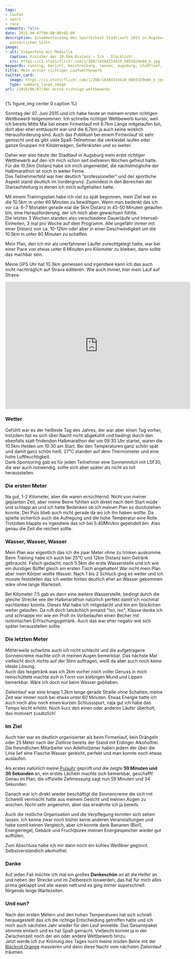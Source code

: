 ```yaml
---
tags:
- laufen
- sport
- race
comments: false
date: 2015-06-07T00:00:00+02:00
description: Zusammenfassung des SportScheck Stadtlaufs 2015 in Augsburg aus meiner
  persönlichen Sicht.
image:
- alt: Siegerfoto mit Medaille
  caption: Finisher der 10.5km Distanz - Ich - Glücklich!
  src: https://c1.staticflickr.com/1/260/18384154410_6055d29e04_b.jpg
keywords: running, bericht, beschreibung, rennen, augsburg, stadtlauf, garmin, forerunner
title: Mein erster richtiger Laufwettbewerb
twitter_card:
  image: https://c1.staticflickr.com/1/260/18384154410_6055d29e04_b.jpg
  type: summary_large_image
url: /2015/06/07/der-erste-richtige-wettbewerb/
---
```


{% figure_img center 0 caption %}

Sonntag der 07. Juni 2015 und ich habe heute an meinem ersten _richtigen Wettbewerb_ teilgenommen. Ich schreibe richtiger Wettbewerb kursiv, weil ich bereits Mitte Mai bei einem Firmenlauf mit 6.7km Länge mitgelaufen bin, dort aber eher enttäuscht war und die 6.7km ja auch keine wirklich Herausforderung sind. Auch das Publikum bei einem Firmenlauf ist sehr gemischt und es gibt viele Spaß-Teilnehmer die verkleidet laufen oder ganze Gruppen mit Kinderwägen, Seifenkisten und so weiter.

Daher war also heute der Stadtlauf in Augsburg mein erste _richtiger_ Wettbewerb auf den ich mich schon seit mehreren Wochen gefreut hatte. Für die 10.5km Distanz habe ich mich angemeldet, die nächstmögliche der Halbmarathon ist noch in weiter Ferne.  
Das Teilnehmerfeld war hier deutlich "professioneller" und der sportliche Aspekt stand deutlich im Vordergrund. Zumindest in den Bereichen der Startaufstellung in denen ich mich aufgehalten hatte.

Mit einem Trainingsplan habe ich viel zu spät begonnen, mein Ziel war es die 10.5km in unter 60 Minuten zu bewältigen. Wenn man bedenkt das ich vor ca. 6-7 Monaten gerade mal die 5km Distanz in 45-50 Minuten gelaufen bin, eine Herausforderung, der ich mich aber gewachsen fühlte.  
Die letzten 3 Wochen standen also verschiedene Dauerläufe und Intervall-Einheiten, 3 mal pro Woche auf dem Programm. Alle ungefähr immer mit einer Distanz von ca. 10-12km oder aber in einer Geschwindigkeit um die 10.5km in unter 60 Minuten zu schaffen.

Mein Plan, den ich mir als unerfahrener Läufer zurechtgelegt hatte, war bei einer Pace von etwas unter 6 Minuten pro Kilometer zu bleiben, dann sollte das machbar sein.

Meine GPS Uhr hat 10.3km gemessen und irgendwie kann ich das auch nicht nachträglich auf Strava editieren. Wie auch immer, hier mein Lauf auf Strava:
<iframe height='405' width='590' frameborder='0' allowtransparency='true' scrolling='no' src='https://www.strava.com/activities/320087928/embed/25e3ddb3ad07196b7160e9599e980d65250a4ef2'></iframe>

### Wetter

Gefühlt war es der heißeste Tag des Jahres, der war aber einen Tag vorher, trotzdem hat es sich über Nacht nicht abgekühlt und bedingt durch den ebenfalls statt findenden Halbmarathon der um 09:30 Uhr startet, waren die 10.5km Helden um 10:30 am Start. Bei den Temperaturen ganz schön spät und damit ganz schön heiß. 27°C standen auf dem Thermometer und eine hohe Luftfeuchtigkeit.  
Dank Sponsoring gab es für jeden Teilnehmer eine Sonnenmilch mit LSF30, die war auch notwendig, sollte sich aber später als nicht so toll herausstellen.

### Die ersten Meter

Na gut, 1-2 Kilometer, aber die waren ernüchternd. Nicht von meiner geplanten Zeit, aber meine Beine fühlten sich direkt nach dem Start müde und schlapp an und ich hatte Bedenken ob ich meinen Plan so durchziehen konnte. Der Puls blieb auch nicht gerade da wo ich ihn haben wollte. Da spielte sicherlich auch die Aufregung und die hohe Temperatur eine Rolle. Trotzdem klappte es irgendwie das ich bei 5:40Min/km gependelt bin. Also genau die Zeit die reichen sollte.

### Wasser, Wasser, Wasser

Mein Plan war eigentlich das ich die paar Meter ohne zu trinken auskomme. Beim Training habe ich auch bei 25°C und 12km Distanz kein Getränk gebraucht. Falsch gedacht, nach 5.5km die erste Wasserstelle und ich wie ein durstiger Büffel gleich am ersten Tisch angehalten! War nicht mein Plan aber mein Körper wollte Wasser. Nach 1 bis 2 Schluck ging es weiter und ich musste feststellen das ich weiter hinten deutlich eher an Wasser gekommen wäre ohne lange Wartezeit.

Bei Kilometer 7.5 gab es dann eine weitere Wasserstelle, bedingt durch die gleiche Strecke wie der Halbmarathon natürlich perfekt damit ich nochmal nachtanken konnte. Dieses Mal habe ich mitgedacht und bin ein Stückchen weiter gelaufen. Da ruft doch tatsächlich jemand "Iso, Iso", Klasse denke ich und schnappe mir wie ein Profi im Vorbeilaufen einen Becher mit isotonischen Erfrischungsgetränk. Auch das war eher negativ wie sich später herausstellen sollte.

### Die letzten Meter

Mittlerweile schwitzte auch ich nicht schlecht und die aufgetragene Sonnencreme machte sich in meinen Augen bemerkbar. Das nächste Mal vielleicht doch nichts auf der Stirn auftragen, weiß da aber auch noch keine ideale Lösung.  
Auch das Isogetränk was ich 2km vorher noch voller Genuss in mich reinschüttete machte sich in Form von klebrigen Mund und Lippen bemerkbar. Wäre ich doch nur beim Wasser geblieben.

Zieleinlauf war eine knapp 1.2km lange gerade Straße ohne Schatten, meine Zeit war immer noch bei etwas unter 60 Minuten. Etwas Energie hatte ich auch noch also noch einen kurzen Schlussspurt, naja gut ich habe das Tempo leicht erhöht. Noch kurz den einen oder anderen Läufer überholt, das motiviert zusätzlich!

### Im Ziel

Auch hier war es deutlich organisierter als beim Firmenlauf, kein Drängeln oder 25 Meter nach der Ziellinie bereits der Stand mit Erdinger Alkoholfrei. Die freundlichen Mitarbeiter von Adelholzener haben jedem der über die Linie lief eine Flasche Wasser gereicht, perfekt und man konnte noch etwas auslaufen.  

Als erstes natürlich meine [Pulsuhr](http://www.amazon.de/gp/product/B00G5DABCS/ref=as_li_tl?ie=UTF8&camp=1638&creative=19454&creativeASIN=B00G5DABCS&linkCode=as2&tag=renblo07-21&linkId=KJVRAK7HEOBQL4CJ) geprüft und die zeigte **59 Minuten und 36 Sekunden** an, ein erstes Lächeln machte sich bemerkbar, geschafft! Genau im Plan, die offizielle Zeitmessung sagt nun 59 Minuten und 34 Sekunden.

Danach war ich direkt wieder beschäftigt die Sonnencreme die sich mit Schweiß vermischt hatte aus meinem Gesicht und meinen Augen zu wischen. Nicht sehr angenehm, aber das erwähnte ich ja bereits.  

Auch die restliche Organisation und die Verpflegung konnten sich sehen lassen. Ich kenne zwar noch bisher keine anderen Veranstaltungen und habe somit keinen Vergleich, aber ich konnte dank Bananen (Bio!), Energieriegel, Gebäck und Fruchtpüree meinen Energiespeicher wieder gut auffüllen.

Zum Abschluss habe ich mir dann noch ein kühles Weißbier gegönnt. Selbstverständlich alkoholfrei.

### Danke

Auf jeden Fall möchte ich mal ein großes __Dankeschön__ an all die Helfer an und neben der Strecke und im Zielbereich loswerden, das hat für mich alles prima geklappt und alle waren nett und es ging immer superschnell. Nirgends lange Wartezeiten.

### Und nun?

Nach den ersten Metern und den hohen Temperaturen hat sich schnell herausgestellt das ich die richtige Entscheidung getroffen hatte und ich mich auch nächstes Jahr wieder für den Lauf anmelde. Das Gesamtpaket stimmte einfach und es hat Spaß gemacht. Vielleicht kommt ja in der Zwischenzeit noch der ein oder andere Wettbewerb hinzu.  
Jetzt werde ich zur Krönung des Tages noch meine müden Beine mit der [Blackroll Orange](https://www.blackroll-orange.de) massieren und dann diese Nacht vom nächsten Zieleinlauf träumen.
